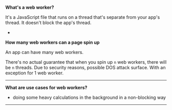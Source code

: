 **What's a web worker?**

It's a JavaScript file that runs on a thread that's separate from your app's thread.
It doesn't block the app's thread.

-
**How many web workers can a page spin up**

An app can have many web workers.

There's no actual guarantee that when you spin up `n` web workers, there will be `n` threads.
Due to security reasons, possible DOS attack surface.
With an exception for 1 web worker.

---

**What are use cases for web workers?**

- doing some heavy calculations in the background in a non-blocking way

---
